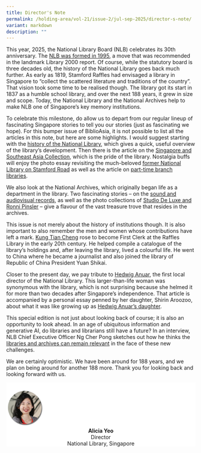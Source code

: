 ```yaml
---
title: Director's Note
permalink: /holding-area/vol-21/issue-2/jul-sep-2025/director-s-note/
variant: markdown
description: ""
---
```

This year, 2025, the National Library Board (NLB) celebrates its 30th anniversary. The [NLB was formed in 1995](https://staging-lite.d3lqsdaf68v737.amplifyapp.com/vol-21/issue-2/jul-sep-2025/formation-national-library-board/), a move that was recommended in the landmark Library 2000 report. Of course, while the statutory board is three decades old, the history of the National Library goes back much further. As early as 1819, Stamford Raffles had envisaged a library in Singapore to “collect the scattered literature and traditions of the country”. That vision took some time to be realised though. The library got its start in 1837 as a humble school library, and over the next 188 years, it grew in size and scope. Today, the National Library and the National Archives help to make NLB one of Singapore’s key memory institutions.

To celebrate this milestone, do allow us to depart from our regular lineup of fascinating Singapore stories to tell you our stories (just as fascinating we hope). For this bumper issue of BiblioAsia, it is not possible to list all the articles in this note, but here are some highlights. I would suggest starting with the [history of the National Library](https://staging-lite.d3lqsdaf68v737.amplifyapp.com/vol-21/issue-2/jul-sep-2025/history-story-national-library-singapore/), which gives a quick, useful overview of the library’s development. Then there is the article on the [Singapore and Southeast Asia Collection](https://staging-lite.d3lqsdaf68v737.amplifyapp.com/vol-21/issue-2/jul-sep-2025/singapore-southeast-asia-collection/national-library/), which is the pride of the library. Nostalgia buffs will enjoy the photo essay revisiting the much-beloved [former National Library on Stamford Road](https://staging-lite.d3lqsdaf68v737.amplifyapp.com/vol-21/issue-2/jul-sep-2025/national-library-stamford-road-photos/) as well as the article on [part-time branch libraries](https://staging-lite.d3lqsdaf68v737.amplifyapp.com/vol-21/issue-2/jul-sep-2025/part-time-libraries/).



We also look at the National Archives, which originally began life as a department in the library. Two fascinating stories – on the [sound and audiovisual records](https://staging-lite.d3lqsdaf68v737.amplifyapp.com/vol-21/issue-2/jul-sep-2025/audio-visual-national-archives-singapore/), as well as the photo collections of [Studio De Luxe and Ronni Pinsler](https://staging-lite.d3lqsdaf68v737.amplifyapp.com/vol-21/issue-2/jul-sep-2025/ps-teo-ronni-pinsler/) – give a flavour of the vast treasure trove that resides in the archives.



This issue is not merely about the history of institutions though. It is also important to also remember the men and women whose contributions have left a mark. [Kung Tian Cheng](https://staging-lite.d3lqsdaf68v737.amplifyapp.com/vol-21/issue-2/jul-sep-2025/kung-tian-cheng-first-clerk-raffles-library/) rose to become First Clerk at the Raffles Library in the early 20th century. He helped compile a catalogue of the library’s holdings and, after leaving the library, lived a colourful life. He went to China where he became a journalist and also joined the library of Republic of China President Yuan Shikai.



Closer to the present day, we pay tribute to [Hedwig Anuar](https://staging-lite.d3lqsdaf68v737.amplifyapp.com/vol-21/issue-2/jul-sep-2025/hedwig-anuar-first-lady-of-the-national-library/), the first local director of the National Library. This larger-than-life woman was synonymous with the library, which is not surprising because she helmed it for more than two decades after Singapore’s independence. That article is accompanied by a personal essay penned by her daughter, Shirin Aroozoo, about what it was like growing up as [Hedwig Anuar’s daughter](https://staging-lite.d3lqsdaf68v737.amplifyapp.com/vol-21/issue-2/jul-sep-2025/mother-hedwig-anuar-shirin-aroozoo/).



This special edition is not just about looking back of course; it is also an opportunity to look ahead. In an age of ubiquitous information and generative AI, do libraries and librarians still have a future? In an interview, NLB Chief Executive Officer Ng Cher Pong sketches out how he thinks the [libraries and archives can remain relevant](https://staging-lite.d3lqsdaf68v737.amplifyapp.com/vol-21/issue-2/jul-sep-2025/toa-payoh-public-library/) in the face of these new challenges.

We are certainly optimistic. We have been around for 188 years, and we plan on being around for another 188 more. Thank you for looking back and looking forward with us.





<div style="background-color: white;">
<br>
<img src="/images/vol-17-issue-3/Director.png" style="width: 100px; height: 100px;">
<center><b>Alicia Yeo</b><br>Director<br>National Library, Singapore</center>
</div>